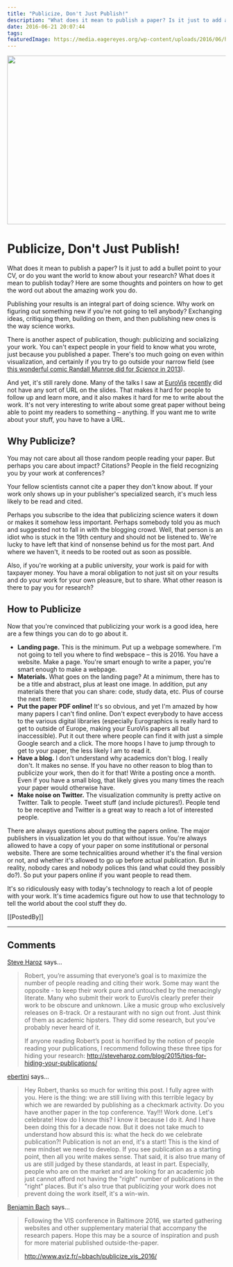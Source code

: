 ```yaml
---
title: "Publicize, Don't Just Publish!"
description: "What does it mean to publish a paper? Is it just to add a bullet point to your CV, or do you want the world to know about your research? What does it mean to publish today? Here are some thoughts and pointers on how to get the word out about the amazing work you do."
date: 2016-06-21 20:07:44
tags: 
featuredImage: https://media.eagereyes.org/wp-content/uploads/2016/06/how-much-science.png
---
```


<p align="center"><img src="https://media.eagereyes.org/wp-content/uploads/2016/06/how-much-science.png" width="637" height="388" /></p>

# Publicize, Don't Just Publish!

What does it mean to publish a paper? Is it just to add a bullet point to your CV, or do you want the world to know about your research? What does it mean to publish today? Here are some thoughts and pointers on how to get the word out about the amazing work you do.

Publishing your results is an integral part of doing science. Why work on figuring out something new if you're not going to tell anybody? Exchanging ideas, critiquing them, building on them, and then publishing new ones is the way science works.

There is another aspect of publication, though: publicizing and socializing your work. You can't expect people in your field to know what you wrote, just because you published a paper. There's too much going on even within visualization, and certainly if you try to go outside your narrow field (see <a href="http://science.sciencemag.org/content/342/6154/58.full">this wonderful comic Randall Munroe did for <em>Science</em> in 2013</a>).

And yet, it's still rarely done. Many of the talks I saw at <a href="/blog/2016/eurovis-2016-tuesday-and-wednesday">EuroVis</a> <a href="/blog/2016/eurovis-2016-thursday-and-friday">recently</a> did not have any sort of URL on the slides. That makes it hard for people to follow up and learn more, and it also makes it hard for me to write about the work. It's not very interesting to write about some great paper without being able to point my readers to something – anything. If you want me to write about your stuff, you have to have a URL.

## Why Publicize?

You may not care about all those random people reading your paper. But perhaps you care about impact? Citations? People in the field recognizing you by your work at conferences?

Your fellow scientists cannot cite a paper they don't know about. If your work only shows up in your publisher's specialized search, it's much less likely to be read and cited.

Perhaps you subscribe to the idea that publicizing science waters it down or makes it somehow less important. Perhaps somebody told you as much and suggested not to fall in with the blogging crowd. Well, that person is an idiot who is stuck in the 19th century and should not be listened to. We're lucky to have left that kind of nonsense behind us for the most part. And where we haven't, it needs to be rooted out as soon as possible.

Also, if you're working at a public university, your work is paid for with taxpayer money. You have a moral obligation to not just sit on your results and do your work for your own pleasure, but to share. What other reason is there to pay you for research?

## How to Publicize

Now that you're convinced that publicizing your work is a good idea, here are a few things you can do to go about it.

<ul>
    <li><strong>Landing page.</strong> This is the minimum. Put up a webpage somewhere. I'm not going to tell you where to find webspace – this is 2016. You have a website. Make a page. You're smart enough to write a paper, you're smart enough to make a webpage.</li>
    <li><strong>Materials.</strong> What goes on the landing page? At a minimum, there has to be a title and abstract, plus at least one image. In addition, put any materials there that you can share: code, study data, etc. Plus of course the next item:</li>
    <li><strong>Put the paper PDF online!</strong> It's so obvious, and yet I'm amazed by how many papers I can't find online. Don't expect everybody to have access to the various digital libraries (especially Eurographics is really hard to get to outside of Europe, making your EuroVis papers all but inaccessible). Put it out there where people can find it with just a simple Google search and a click. The more hoops I have to jump through to get to your paper, the less likely I am to read it.</li>
    <li><strong>Have a blog.</strong> I don't understand why academics don't blog. I really don't. It makes no sense. If you have no other reason to blog than to publicize your work, then do it for that! Write a posting once a month. Even if you have a small blog, that likely gives you many times the reach your paper would otherwise have.</li>
    <li><strong>Make noise on Twitter.</strong> The visualization community is pretty active on Twitter. Talk to people. Tweet stuff (and include pictures!). People tend to be receptive and Twitter is a great way to reach a lot of interested people.</li>
</ul>

There are always questions about putting the papers online. The major publishers in visualization let you do that without issue. You're always allowed to have a copy of your paper on some institutional or personal website. There are some technicalities around whether it's the final version or not, and whether it's allowed to go up before actual publication. But in reality, nobody cares and nobody polices this (and what could they possibly do?). So put your papers online if you want people to read them.

It's so ridiculously easy with today's technology to reach a lot of people with your work. It's time academics figure out how to use that technology to tell the world about the cool stuff they do.

[[PostedBy]]

<aside class="comments">

---
## Comments

<a href="http://steveharoz.com" rel="nofollow noopener" target="_blank">Steve Haroz</a> says…
>	Robert, you’re assuming that everyone’s goal is to maximize the number of people reading and citing their work. Some may want the opposite - to keep their work pure and untouched by the menacingly literate. Many who submit their work to EuroVis clearly prefer their work to be obscure and unknown. Like a music group who exclusively releases on 8-track. Or a restaurant with no sign out front. Just think of them as academic hipsters. They did some research, but you’ve probably never heard of it.
>	
>	If anyone reading Robert’s post is horrified by the notion of people reading your publications, I recommend following these three tips for hiding your research: http://steveharoz.com/blog/2015/tips-for-hiding-your-publications/

<a href="http://" rel="nofollow noopener" target="_blank">ebertini</a> says…
>	Hey Robert, thanks so much for writing this post. I fully agree with you. Here is the thing: we are still living with this terrible legacy by which we are rewarded by publishing as a checkmark activity. Do you have another paper in the top conference. Yay!!! Work done. Let's celebrate! How do I know this? I know it because I do it. And I have been doing this for a decade now. But it does not take much to understand how absurd this is: what the heck do we celebrate publication?! Publication is not an end, it's a start! This is the kind of new mindset we need to develop. If you see publication as a starting point, then all you write makes sense. That said, it is also true many of us are still judged by these standards, at least in part. Especially, people who are on the market and are looking for an academic job just cannot afford not having the "right" number of publications in the "right" places. But it's also true that publicizing your work does not prevent doing the work itself, it's a win-win.

<a href="http://benjbach.me" rel="nofollow noopener" target="_blank">Benjamin Bach</a> says…
>	Following the VIS conference in Baltimore 2016, we started gathering websites and other supplementary material that accompany the research papers. Hope this may be a source of inspiration and push for more material published outside-the-paper.
>	
>	http://www.aviz.fr/~bbach/publicize_vis_2016/

</aside>

